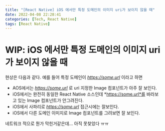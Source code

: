 ```yaml
---
title: "[React Native] iOS 에서만 특정 도메인의 이미지 uri가 보이지 않을 때"
date: 2022-04-08 22:28:41
categories: [Tech, React Native]
tags: [React Native]
---
```


# WIP: iOS 에서만 특정 도메인의 이미지 uri가 보이지 않을 때

현상은 다음과 같다. 예를 들어 특정 도메인이 *https://some.url* 이라고 하면

- AOS에서는 *https://some.url* 로 uri 지정한 Image 컴포넌트가 아주 잘 보인다.
- iOS에서는 완전히 동일한 React Native 소스인데 *https://some.url*를 바라보고 있는 Image 컴포넌트가 안그려진다.
- iOS에서 사파리로 *https://some.url* 접근시에는 잘보인다.
- iOS에서 다른 도메인 이미지로 Image 컴포넌트를 그려보면 잘 보인다.

네트워크 적으로 뭔가 막힌거같은데... 아직 못찾았다 ㅠㅠ
